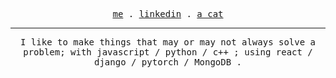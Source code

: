 <p align="center">
   <samp>
     <a href="https://www.ishakalwani.me">me</a> .
     <a href="https://www.linkedin.com/in/isha-kalwani">linkedin</a> .
     <a href="https://cataas.com/cat/cute/says/hello">a cat</a>
   </samp>
 </p>

 ---

 <p align="center">
   <samp>
     I like to make things that may or may not always solve a problem; with
javascript / python / c++ ; using 
react / django / pytorch / MongoDB .
   <samp>
 </p>
